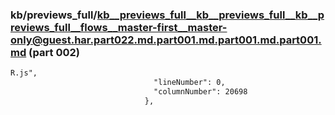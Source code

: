 ### kb/previews_full/kb__previews_full__kb__previews_full__kb__previews_full__flows__master-first__master-only@guest.har.part022.md.part001.md.part001.md.part001.md (part 002)

```md
R.js",
                                "lineNumber": 0,
                                "columnNumber": 20698
                              },
          
```

```
